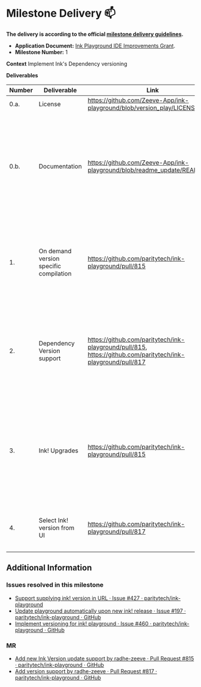 # Milestone Delivery :mailbox:

**The delivery is according to the official [milestone delivery guidelines](https://github.com/w3f/Grants-Program/blob/master/docs/Support%20Docs/milestone-deliverables-guidelines.md).**  

* **Application Document:** [Ink Playground IDE Improvements Grant](https://github.com/w3f/Grants-Program/blob/master/applications/ink-playground-ide-improvements.md).
* **Milestone Number:** 1

**Context**
Implement Ink's Dependency versioning

**Deliverables**

| Number | Deliverable | Link | Notes |
| ------------- | ------------- | ------------- |------------- |
| 0.a. | License | https://github.com/Zeeve-App/ink-playground/blob/version_play/LICENSE | Apache-2.0 |
| 0.b. | Documentation | https://github.com/Zeeve-App/ink-playground/blob/readme_update/README.md | Check (Run Production service without dockerized image, General usage, Issues with running on remote server without HTTPS support) |
| 1.  | On demand version specific compilation | https://github.com/paritytech/ink-playground/pull/815 | We will add the ability to build the compiler environment if a compiler environment is not present with a specific version of Ink! |
| 2. | Dependency Version support | https://github.com/paritytech/ink-playground/pull/815, https://github.com/paritytech/ink-playground/pull/817 | We will upgrade and maintain Ink! and cargo-contract dependencies versions up to date and have provision to have older version support |
| 3. | Ink! Upgrades | https://github.com/paritytech/ink-playground/pull/815 | We will add the ability to add Playground's Ink! version support to latest version as soon as new version of Ink! is released without manual intervention |
| 4. | Select Ink! version from UI | https://github.com/paritytech/ink-playground/pull/817 | We will add ability to select Ink!'s version from the IDE to compile |

## **Additional Information**

### Issues resolved in this milestone
- [Support supplying ink! version in URL · Issue #427 · paritytech/ink-playground](https://github.com/paritytech/ink-playground/issues/427)
- [Update playground automatically upon new ink! release · Issue #197 · paritytech/ink-playground · GitHub](https://github.com/paritytech/ink-playground/issues/197)
- [Implement versioning for ink! playground · Issue #460 · paritytech/ink-playground · GitHub](https://github.com/paritytech/ink-playground/issues/460)

### MR
- [ Add new Ink Version update support by radhe-zeeve · Pull Request #815 · paritytech/ink-playground · GitHub ](https://github.com/paritytech/ink-playground/pull/815)
- [Add version support by radhe-zeeve · Pull Request #817 · paritytech/ink-playground · GitHub](https://github.com/paritytech/ink-playground/pull/817)

